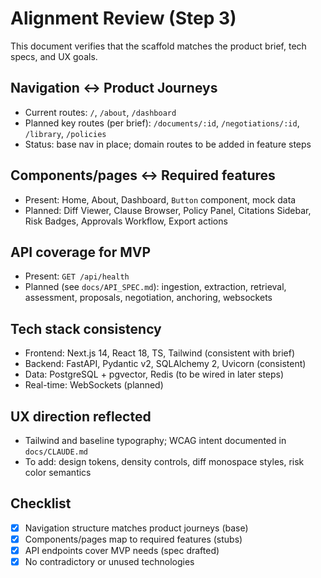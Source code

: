 # Alignment Review (Step 3)

This document verifies that the scaffold matches the product brief, tech specs, and UX goals.

## Navigation ↔ Product Journeys
- Current routes: `/`, `/about`, `/dashboard`
- Planned key routes (per brief): `/documents/:id`, `/negotiations/:id`, `/library`, `/policies`
- Status: base nav in place; domain routes to be added in feature steps

## Components/pages ↔ Required features
- Present: Home, About, Dashboard, `Button` component, mock data
- Planned: Diff Viewer, Clause Browser, Policy Panel, Citations Sidebar, Risk Badges, Approvals Workflow, Export actions

## API coverage for MVP
- Present: `GET /api/health`
- Planned (see `docs/API_SPEC.md`): ingestion, extraction, retrieval, assessment, proposals, negotiation, anchoring, websockets

## Tech stack consistency
- Frontend: Next.js 14, React 18, TS, Tailwind (consistent with brief)
- Backend: FastAPI, Pydantic v2, SQLAlchemy 2, Uvicorn (consistent)
- Data: PostgreSQL + pgvector, Redis (to be wired in later steps)
- Real-time: WebSockets (planned)

## UX direction reflected
- Tailwind and baseline typography; WCAG intent documented in `docs/CLAUDE.md`
- To add: design tokens, density controls, diff monospace styles, risk color semantics

## Checklist
- [x] Navigation structure matches product journeys (base)
- [x] Components/pages map to required features (stubs)
- [x] API endpoints cover MVP needs (spec drafted)
- [x] No contradictory or unused technologies
